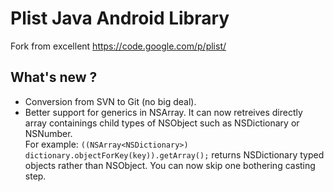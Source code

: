 Plist Java Android Library
==========================

Fork from excellent https://code.google.com/p/plist/


## What's new ?

* Conversion from SVN to Git (no big deal).
* Better support for generics in NSArray. It can now retreives directly array containings child types of NSObject such as NSDictionary or NSNumber.  
For example: `((NSArray<NSDictionary>) dictionary.objectForKey(key)).getArray();` returns NSDictionary typed objects rather than NSObject. You can now skip one bothering casting step.
